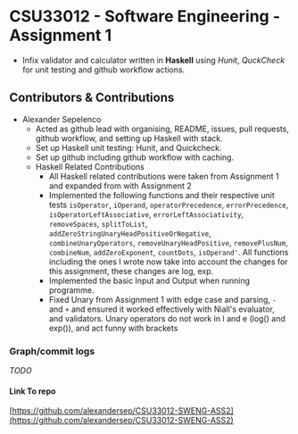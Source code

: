 # CSU33012 - Software Engineering - Assignment 1
* Infix validator and calculator written in **Haskell** using *Hunit*, *QuckCheck* 
  for unit testing and github workflow actions.

## Contributors & Contributions
* Alexander Sepelenco
    - Acted as github lead with organising, README, issues, pull requests, 
      github workflow, and setting up Haskell with stack.
    - Set up Haskell unit testing: Hunit, and Quickcheck.
    - Set up github including github workflow with caching.
    * Haskell Related Contributions
        - All Haskell related contributions were taken from Assignment 1
          and expanded from with Assignment 2
        - Implemented the following functions and their respective unit tests
          `isOperator`, `iOperand`, `operatorPrecedence`, `errorPrecedence`,
          `isOperatorLeftAssociative`, `errorLeftAssociativity`, `removeSpaces`,
          `splitToList`, `addZeroStringUnaryHeadPositiveOrNegative`,
          `combineUnaryOperators`, `removeUnaryHeadPositive`, `removePlusNum`,
          `combineNum`, `addZeroExponent`, `countDots`, `isOperand'`. All functions including the ones I wrote
          now take into account the changes for this assignment, these changes are 
          log, exp.
        - Implemented the basic Input and Output when running programme. 
        - Fixed Unary from Assignment 1 with edge case and 
          parsing, `-` and `+` and ensured it worked effectively
          with Niall's evaluator, and validators. Unary operators do not work in l and e (log() and exp()), and act funny with brackets

### Graph/commit logs
*TODO*

#### Link To repo
[https://github.com/alexandersep/CSU33012-SWENG-ASS2](https://github.com/alexandersep/CSU33012-SWENG-ASS2) 
